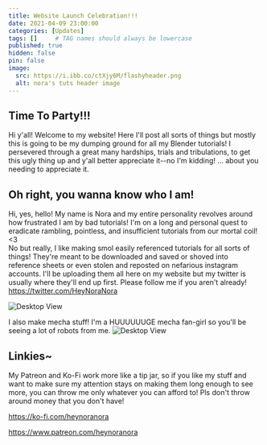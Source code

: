 ```yaml
---
title: Website Launch Celebration!!!
date: 2021-04-09 23:00:00
categories: [Updates]
tags: []     # TAG names should always be lowercase
published: true
hidden: false
pin: false
image:
  src: https://i.ibb.co/ctXjy6M/flashyheader.png
  alt: nora's tuts header image
---
```

## Time To Party!!!
Hi y'all! Welcome to my website! Here I'll post all sorts of things but mostly this is going to be my dumping ground for all my Blender tutorials! I persevered through a great many hardships, trials and tribulations, to get this ugly thing up and y'all better appreciate it--no I'm kidding! ... about you needing to appreciate it.

## Oh right, you wanna know who I am!
Hi, yes, hello! My name is Nora and my entire personality revolves around how frustrated I am by bad tutorials! I'm on a long and personal quest to eradicate rambling, pointless, and insufficient tutorials from our mortal coil! <3
<br>
No but really, I like making smol easily referenced tutorials for all sorts of things! They're meant to be downloaded and saved or shoved into reference sheets or even stolen and reposted on nefarious instagram accounts. I'll be uploading them all here on my website but my twitter is usually where they'll end up first. Please follow me if you aren't already! https://twitter.com/HeyNoraNora

![Desktop View](https://i.ibb.co/cxP7T40/Application-Frame-Host-2021-04-10-00-31-37.png)

I also make mecha stuff! I'm a HUUUUUUGE mecha fan-girl so you'll be seeing a lot of robots from me.
![Desktop View](https://i.ibb.co/LhwwHTw/gouf256.jpg)


## Linkies~
My Patreon and Ko-Fi work more like a tip jar, so if you like my stuff and want to make sure my attention stays on making them long enough to see more, you can throw me only whatever you can afford to! Pls don't throw around money that you don't have!

<https://ko-fi.com/heynoranora>

<https://www.patreon.com/heynoranora>
